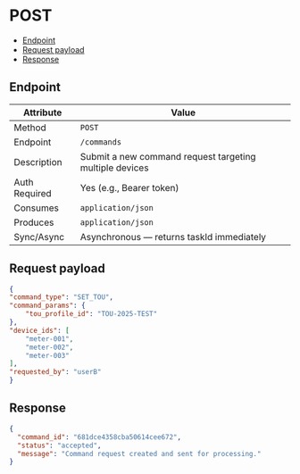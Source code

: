 # POST
- [Endpoint](#endpoint)
- [Request payload](#request-payload)
- [Response](#response)

## Endpoint
| Attribute     | Value                                                   |
| ------------- | ------------------------------------------------------- |
| Method        | `POST`                                                  |
| Endpoint      | `/commands`                                             |
| Description   | Submit a new command request targeting multiple devices |
| Auth Required | Yes (e.g., Bearer token)                                |
| Consumes      | `application/json`                                      |
| Produces      | `application/json`                                      |
| Sync/Async    | Asynchronous — returns taskId immediately               |

## Request payload
```json
{
"command_type": "SET_TOU",
"command_params": {
    "tou_profile_id": "TOU-2025-TEST"
},
"device_ids": [
    "meter-001",
    "meter-002",
    "meter-003"
],
"requested_by": "userB"
}
```

## Response

```json
{
  "command_id": "681dce4358cba50614cee672",
  "status": "accepted",
  "message": "Command request created and sent for processing."
}
```
